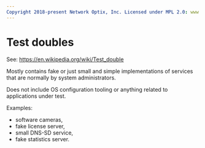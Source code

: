 ```yaml
---
Copyright 2018-present Network Optix, Inc. Licensed under MPL 2.0: www.mozilla.org/MPL/2.0/
---
```

# Test doubles

See: https://en.wikipedia.org/wiki/Test_double

Mostly contains fake or just small and simple implementations
of services that are normally by system administrators.

Does not include OS configuration tooling
or anything related to applications under test.

Examples:
- software cameras,
- fake license server,
- small DNS-SD service,
- fake statistics server.
